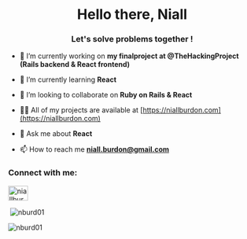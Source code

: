 <h1 align="center">Hello there, Niall</h1>
<h3 align="center">Let's solve problems together !</h3>

- 🔭 I’m currently working on **my finalproject at @TheHackingProject (Rails backend & React frontend)**

- 🌱 I’m currently learning **React**

- 👯 I’m looking to collaborate on **Ruby on Rails & React**

- 👨‍💻 All of my projects are available at [https://niallburdon.com](https://niallburdon.com)

- 💬 Ask me about **React**

- 📫 How to reach me **niall.burdon@gmail.com**

<h3 align="left">Connect with me:</h3>
<p align="left">
<a href="https://linkedin.com/in/niallburdon" target="blank"><img align="center" src="https://raw.githubusercontent.com/rahuldkjain/github-profile-readme-generator/master/src/images/icons/Social/linked-in-alt.svg" alt="niallburdon" height="30" width="40" /></a>
</p>

<p>&nbsp;<img align="center" src="https://github-readme-stats.vercel.app/api?username=nburd01&show_icons=true&locale=en" alt="nburd01" /></p>

<p><img align="center" src="https://github-readme-streak-stats.herokuapp.com/?user=nburd01&" alt="nburd01" /></p>
